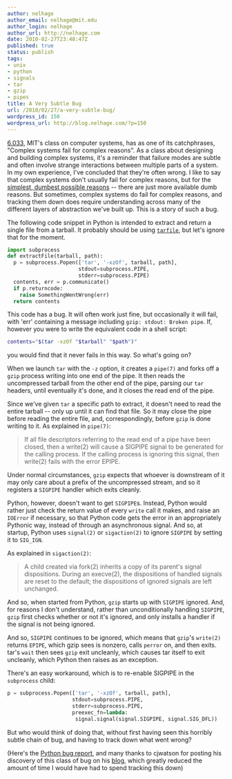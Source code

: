 ```yaml
---
author: nelhage
author_email: nelhage@mit.edu
author_login: nelhage
author_url: http://nelhage.com
date: 2010-02-27T23:48:47Z
published: true
status: publish
tags:
- unix
- python
- signals
- tar
- gzip
- pipes
title: A Very Subtle Bug
url: /2010/02/27/a-very-subtle-bug/
wordpress_id: 150
wordpress_url: http://blog.nelhage.com/?p=150
---
```


[6.033][1], MIT's class on computer systems, has as one of its
catchphrases, "Complex systems fail for complex reasons". As a class
about designing and building complex systems, it's a reminder that
failure modes are subtle and often involve strange interactions
between multiple parts of a system. In my own experience, I've
concluded that they're often wrong. I like to say that complex systems
don't usually fail for complex reasons, but for the [simplest, dumbest
possible reasons][2] -- there are just more available dumb reasons. But sometimes,
complex systems do fail for complex reasons, and tracking them down
does require understanding across many of the different layers of
abstraction we've built up. This is a story of such a bug.

The following code snippet in Python is intended to extract and return
a single file from a tarball. It probably should be using
[`tarfile`][3], but let's ignore that for the moment.

```python
import subprocess
def extractFile(tarball, path):
  p = subprocess.Popen(['tar', '-xzOf', tarball, path],
                       stdout=subprocess.PIPE,
                       stderr=subprocess.PIPE)
  contents, err = p.communicate()
  if p.returncode:
    raise SomethingWentWrong(err)
  return contents
```

This code has a bug. It will often work just fine, but occasionally it
will fail, with 'err' containing a message including `gzip: stdout:
Broken pipe`. If, however you were to write the equivalent code in a
shell script:

```sh
contents="$(tar -xzOf "$tarball" "$path")"
```

you would find that it never fails in this way. So what's going on?

When we launch `tar` with the `-z` option, it creates a `pipe(7)` and
forks off a `gzip` process writing into one end of the pipe. It then
reads the uncompressed tarball from the other end of the pipe, parsing
our `tar` headers, until eventually it's done, and it closes the read
end of the pipe.

Since we've given `tar` a specific path to extract, it doesn't need to
read the entire tarball -- only up until it can find that file. So it
may close the pipe before reading the entire file, and,
correspondingly, before `gzip` is done writing to it. As explained in
`pipe(7)`:

<blockquote>
If all file descriptors referring to the read end of a pipe have been
closed, then a write(2) will cause a SIGPIPE signal to be generated
for the calling process.  If the calling process is ignoring this
signal, then write(2) fails with the error EPIPE.
</blockquote>

Under normal circumstances, `gzip` expects that whoever is downstream
of it may only care about a prefix of the uncompressed stream, and so
it registers a `SIGPIPE` handler which exits cleanly.

Python, however, doesn't want to get `SIGPIPE`s. Instead, Python would
rather just check the return value of every `write` call it makes, and
raise an `IOError` if necessary, so that Python code gets the error in
an appropriately Pythonic way, instead of through an asynchronous
signal. And so, at startup, Python uses `signal(2)` or `sigaction(2)`
to ignore `SIGPIPE` by setting it to `SIG_IGN`.

As explained in `sigaction(2)`:
<blockquote>
A child created via fork(2) inherits a copy of its parent's signal dispositions.   During  an  execve(2),  the  dispositions of handled signals are reset to the default; the dispositions of ignored signals are left unchanged.
</blockquote>

 And so, when started from Python, `gzip` starts up with
`SIGPIPE` ignored. And, for reasons I don't understand, rather than
unconditionally handling `SIGPIPE`, `gzip` first checks whether or
not it's ignored, and only installs a handler if the signal is not
being ignored.

And so, `SIGPIPE` continues to be ignored, which means that `gzip`'s
`write(2)` returns `EPIPE`, which gzip sees is nonzero, calls `perror`
on, and then exits. tar's `wait` then sees `gzip` exit uncleanly,
which causes tar itself to exit uncleanly, which Python then raises as
an exception.

There's an easy workaround, which is to re-enable SIGPIPE in the
`subprocess` child:

```python
p = subprocess.Popen(['tar', '-xzOf', tarball, path],
                     stdout=subprocess.PIPE,
                     stderr=subprocess.PIPE,
                     preexec_fn=lambda:
                      signal.signal(signal.SIGPIPE, signal.SIG_DFL))
```

But who would think of doing that, without first having seen this
horribly subtle chain of bug, and having to track down what went
wrong?

(Here's the [Python bug report][4], and many thanks to cjwatson for
posting his discovery of this class of bug on his [blog][5], which
greatly reduced the amount of time I would have had to spend tracking
this down)

[1]: http://web.mit.edu/6.033/www/
[2]: http://ebroder.net/2010/01/25/complex-systems-and-simple-failures/
[3]: http://docs.python.org/library/tarfile.html
[4]: http://bugs.python.org/issue1652
[5]: http://www.chiark.greenend.org.uk/ucgi/~cjwatson/blosxom/2009-07-02-python-sigpipe.html
